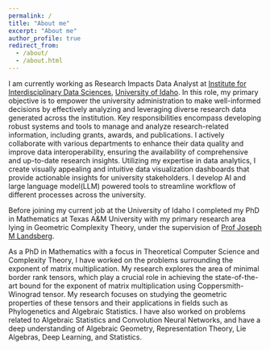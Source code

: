 ```yaml
---
permalink: /
title: "About me"
excerpt: "About me"
author_profile: true
redirect_from: 
  - /about/
  - /about.html
---
```


I am currently working as Research Impacts Data Analyst at [Institute for Interdisciplinary Data Sciences](https://www.iids.uidaho.edu/people.php), [University of Idaho](https://www.uidaho.edu/). 
In this role, my primary objective is to empower the university administration to make well-informed decisions by effectively analyzing and leveraging diverse research data generated across the institution. 
Key responsibilities encompass developing robust systems and tools to manage and analyze research-related information, including grants, awards, and publications. 
I actively collaborate with various departments to enhance their data quality and improve data interoperability, ensuring the availability of comprehensive and up-to-date research insights. 
Utilizing my expertise in data analytics, I create visually appealing and intuitive data visualization dashboards that provide actionable insights for university stakeholders. 
I develop AI and large language model(LLM) powered tools to streamline workflow of different processes across the university.

Before joining my current job at the University of Idaho I completed my PhD in Mathematics at Texas A&M University with my primary research area lying in Geometric Complexity Theory, under the supervision of [Prof Joseph M Landsberg](https://math.tamu.edu/~jml).

<!-- I am a final year PhD student in Math at Texas A&M University. My primary research interest lies in Geometric Complexity Theory and I am working under the supervision of [Prof Joseph M Landsberg](https://math.tamu.edu/~jml). -->



As a PhD in Mathematics with a focus in Theoretical Computer Science and Complexity Theory, I have worked on the
problems surrounding the exponent of matrix multiplication. My research explores the area of minimal border rank
tensors, which play a crucial role in achieving the state-of-the-art bound for the exponent of matrix multiplication
using Coppersmith-Winograd tensor. My research focuses on studying the geometric properties of these tensors and
their applications in fields such as Phylogenetics and Algebraic Statistics. I have also worked on problems related
to Algebraic Statistics and Convolution Neural Networks, and have a deep understanding of Algebraic Geometry,
Representation Theory, Lie Algebras, Deep Learning, and Statistics.
